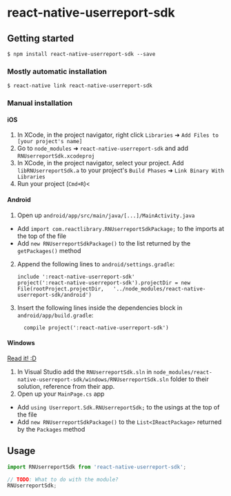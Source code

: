 
# react-native-userreport-sdk

## Getting started

`$ npm install react-native-userreport-sdk --save`

### Mostly automatic installation

`$ react-native link react-native-userreport-sdk`

### Manual installation


#### iOS

1. In XCode, in the project navigator, right click `Libraries` ➜ `Add Files to [your project's name]`
2. Go to `node_modules` ➜ `react-native-userreport-sdk` and add `RNUserreportSdk.xcodeproj`
3. In XCode, in the project navigator, select your project. Add `libRNUserreportSdk.a` to your project's `Build Phases` ➜ `Link Binary With Libraries`
4. Run your project (`Cmd+R`)<

#### Android

1. Open up `android/app/src/main/java/[...]/MainActivity.java`
  - Add `import com.reactlibrary.RNUserreportSdkPackage;` to the imports at the top of the file
  - Add `new RNUserreportSdkPackage()` to the list returned by the `getPackages()` method
2. Append the following lines to `android/settings.gradle`:
  	```
  	include ':react-native-userreport-sdk'
  	project(':react-native-userreport-sdk').projectDir = new File(rootProject.projectDir, 	'../node_modules/react-native-userreport-sdk/android')
  	```
3. Insert the following lines inside the dependencies block in `android/app/build.gradle`:
  	```
      compile project(':react-native-userreport-sdk')
  	```

#### Windows
[Read it! :D](https://github.com/ReactWindows/react-native)

1. In Visual Studio add the `RNUserreportSdk.sln` in `node_modules/react-native-userreport-sdk/windows/RNUserreportSdk.sln` folder to their solution, reference from their app.
2. Open up your `MainPage.cs` app
  - Add `using Userreport.Sdk.RNUserreportSdk;` to the usings at the top of the file
  - Add `new RNUserreportSdkPackage()` to the `List<IReactPackage>` returned by the `Packages` method


## Usage
```javascript
import RNUserreportSdk from 'react-native-userreport-sdk';

// TODO: What to do with the module?
RNUserreportSdk;
```
  